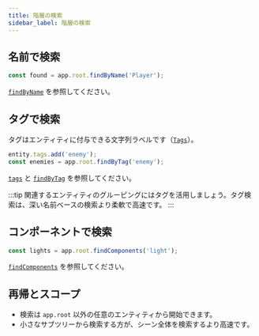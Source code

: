 ```yaml
---
title: 階層の検索
sidebar_label: 階層の検索
---
```


## 名前で検索

```javascript
const found = app.root.findByName('Player');
```

[`findByName`](https://api.playcanvas.com/engine/classes/GraphNode.html#findbyname) を参照してください。

## タグで検索

タグはエンティティに付与できる文字列ラベルです（[`Tags`](https://api.playcanvas.com/engine/classes/Tags.html)）。

```javascript
entity.tags.add('enemy');
const enemies = app.root.findByTag('enemy');
```

[`tags`](https://api.playcanvas.com/engine/classes/Entity.html#tags) と [`findByTag`](https://api.playcanvas.com/engine/classes/Entity.html#findbytag) を参照してください。

:::tip
関連するエンティティのグルーピングにはタグを活用しましょう。タグ検索は、深い名前ベースの検索より柔軟で高速です。
:::

## コンポーネントで検索

```javascript
const lights = app.root.findComponents('light');
```

[`findComponents`](https://api.playcanvas.com/engine/classes/Entity.html#findcomponents) を参照してください。

## 再帰とスコープ

- 検索は `app.root` 以外の任意のエンティティから開始できます。
- 小さなサブツリーから検索する方が、シーン全体を検索するより高速です。
